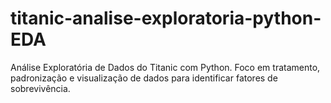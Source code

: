 # titanic-analise-exploratoria-python-EDA
Análise Exploratória de Dados do Titanic com Python. Foco em tratamento, padronização e visualização de dados para identificar fatores de sobrevivência.
